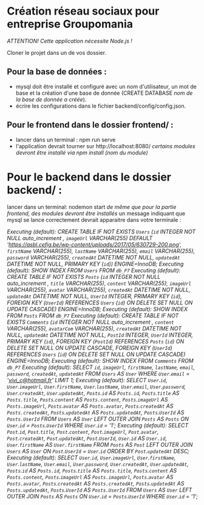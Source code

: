 # Création réseau sociaux pour entreprise Groupomania

_ATTENTION! Cette application nécessite Node.js !_

Cloner le projet dans un de vos dossier.


## Pour la base de données :
- mysql doit être installé et configuré avec un nom d'utilisateur, un mot de base et la création d'une base de donnée (CREATE DATABASE _nom de la base de donnée a créée_).
- écrire les configurations dans le fichier backend/config/config.json.


## Pour le frontend dans le dossier frontend/ :

- lancer dans un terminal : npm run serve
- l'application devrait tourner sur http://localhost:8080/
*certains modules devront être installé via npm install (nom du module)*


# Pour le backend dans le dossier backend/ :
lancer dans un terminal: nodemon start
*de même que pour la partie frontend, des modules devront être installés*
un message indiquant que mysql se lance correctement devrait apparaitre dans votre terminale :


_Executing (default): CREATE TABLE IF NOT EXISTS `Users` (`id` INTEGER NOT NULL auto_increment , `imageUrl` VARCHAR(255) DEFAULT 'https://asbl.cefig.be/wp-content/uploads/2017/05/630729-200.png', `firstName` VARCHAR(255), `lastName` VARCHAR(255), `email` VARCHAR(255), `password` VARCHAR(255), `createdAt` DATETIME NOT NULL, `updatedAt` DATETIME NOT NULL, PRIMARY KEY (`id`)) ENGINE=InnoDB;
Executing (default): SHOW INDEX FROM `Users` FROM `db_P7`
Executing (default): CREATE TABLE IF NOT EXISTS `Posts` (`id` INTEGER NOT NULL auto_increment , `title` VARCHAR(255), `content` VARCHAR(255), `imageUrl` VARCHAR(255), `avatar` VARCHAR(255), `createdAt` DATETIME NOT NULL, `updatedAt` DATETIME NOT NULL, `UserId` INTEGER, PRIMARY KEY (`id`), FOREIGN KEY (`UserId`) REFERENCES `Users` (`id`) ON DELETE SET NULL ON UPDATE CASCADE) ENGINE=InnoDB;
Executing (default): SHOW INDEX FROM `Posts` FROM `db_P7`
Executing (default): CREATE TABLE IF NOT EXISTS `Comments` (`id` INTEGER NOT NULL auto_increment , `content` VARCHAR(255), `avatarCom` VARCHAR(255), `createdAt` DATETIME NOT NULL, `updatedAt` DATETIME NOT NULL, `PostId` INTEGER, `UserId` INTEGER, PRIMARY KEY (`id`), FOREIGN KEY (`PostId`) REFERENCES `Posts` (`id`) 
ON DELETE SET NULL ON UPDATE CASCADE, FOREIGN KEY (`UserId`) REFERENCES `Users` (`id`) ON DELETE SET NULL ON UPDATE CASCADE) ENGINE=InnoDB;
Executing (default): SHOW INDEX FROM `Comments` FROM `db_P7`
Executing (default): SELECT `id`, `imageUrl`, `firstName`, `lastName`, `email`, `password`, `createdAt`, `updatedAt` FROM `Users` AS `User` WHERE `User`.`email` = 'vivi_c@hotmail.fr' LIMIT 1;
Executing (default): SELECT `User`.`id`, `User`.`imageUrl`, `User`.`firstName`, `User`.`lastName`, `User`.`email`, `User`.`password`, `User`.`createdAt`, `User`.`updatedAt`, `Posts`.`id` AS `Posts.id`, `Posts`.`title` AS `Posts.title`, `Posts`.`content` AS `Posts.content`, `Posts`.`imageUrl` AS `Posts.imageUrl`, `Posts`.`avatar` AS `Posts.avatar`, `Posts`.`createdAt` AS `Posts.createdAt`, `Posts`.`updatedAt` AS `Posts.updatedAt`, `Posts`.`UserId` AS `Posts.UserId` FROM 
`Users` AS `User` LEFT OUTER JOIN `Posts` AS `Posts` ON `User`.`id` = `Posts`.`UserId` WHERE `User`.`id` = '1';
Executing (default): SELECT `Post`.`id`, `Post`.`title`, `Post`.`content`, `Post`.`imageUrl`, `Post`.`avatar`, `Post`.`createdAt`, `Post`.`updatedAt`, `Post`.`UserId`, `User`.`id` AS `User.id`, `User`.`firstName` AS `User.firstName` FROM `Posts` AS `Post` LEFT OUTER JOIN `Users` AS `User` ON `Post`.`UserId` = `User`.`id` ORDER BY `Post`.`updatedAt` DESC;
Executing (default): SELECT `User`.`id`, `User`.`imageUrl`, `User`.`firstName`, `User`.`lastName`, `User`.`email`, `User`.`password`, `User`.`createdAt`, `User`.`updatedAt`, `Posts`.`id` AS `Posts.id`, `Posts`.`title` AS `Posts.title`, `Posts`.`content` AS `Posts.content`, `Posts`.`imageUrl` AS `Posts.imageUrl`, `Posts`.`avatar` AS `Posts.avatar`, `Posts`.`createdAt` AS `Posts.createdAt`, `Posts`.`updatedAt` AS `Posts.updatedAt`, `Posts`.`UserId` AS `Posts.UserId` FROM 
`Users` AS `User` LEFT OUTER JOIN `Posts` AS `Posts` ON `User`.`id` = `Posts`.`UserId` WHERE `User`.`id` = '1';_









